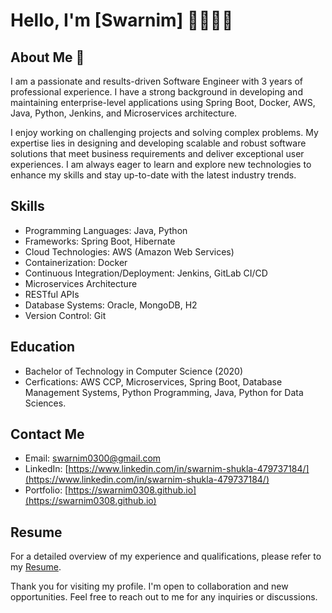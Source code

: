 # Hello, I'm [Swarnim] 👋👨🏾‍💻

## About Me 👀

I am a passionate and results-driven Software Engineer with 3 years of professional experience. I have a strong background in developing and maintaining enterprise-level applications using Spring Boot, Docker, AWS, Java, Python, Jenkins, and Microservices architecture.

I enjoy working on challenging projects and solving complex problems. My expertise lies in designing and developing scalable and robust software solutions that meet business requirements and deliver exceptional user experiences. I am always eager to learn and explore new technologies to enhance my skills and stay up-to-date with the latest industry trends.

## Skills

- Programming Languages: Java, Python
- Frameworks: Spring Boot, Hibernate
- Cloud Technologies: AWS (Amazon Web Services)
- Containerization: Docker
- Continuous Integration/Deployment: Jenkins, GitLab CI/CD
- Microservices Architecture
- RESTful APIs
- Database Systems: Oracle, MongoDB, H2
- Version Control: Git

## Education

- Bachelor of Technology in Computer Science (2020)
- Cerfications: AWS CCP, Microservices, Spring Boot, Database Management Systems, Python Programming, Java, Python for Data Sciences.

## Contact Me

- Email: [swarnim0300@gmail.com](mailto:swarnim0300@gmail.com)
- LinkedIn: [https://www.linkedin.com/in/swarnim-shukla-479737184/](https://www.linkedin.com/in/swarnim-shukla-479737184/)
- Portfolio: [https://swarnim0308.github.io](https://swarnim0308.github.io)

## Resume

For a detailed overview of my experience and qualifications, please refer to my [Resume](https://drive.google.com/file/d/1DWSCCuG2BmMGY7cUfWoqziDhU3XrWx9b/view?usp=drive_link).

Thank you for visiting my profile. I'm open to collaboration and new opportunities. Feel free to reach out to me for any inquiries or discussions.


<!---
swarnim0308/swarnim0308 is a ✨ special ✨ repository because its `README.md` (this file) appears on your GitHub profile.
You can click the Preview link to take a look at your changes.
--->
